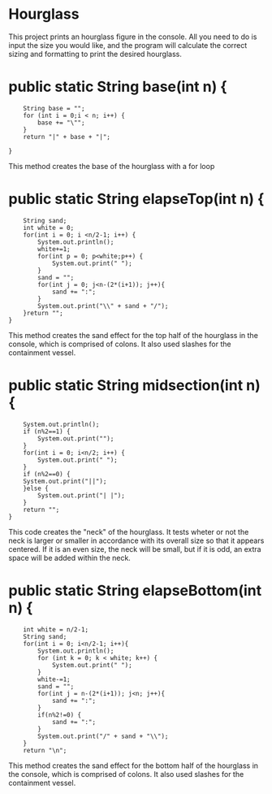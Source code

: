 # Hourglass
This project prints an hourglass figure in the console. All you need to do is input the size you would like, and the program will calculate the correct sizing and formatting to print the desired hourglass.
# public static String base(int n) {
		String base = "";
		for (int i = 0;i < n; i++) {
			base += "\"";
		}
		return "|" + base + "|";
		
	}
This method creates the base of the hourglass with a for loop

# public static String elapseTop(int n) {
		String sand;
		int white = 0;
		for(int i = 0; i <n/2-1; i++) { 
			System.out.println();	
			white+=1;
			for(int p = 0; p<white;p++) {
				System.out.print(" ");
			}	
			sand = "";
			for(int j = 0; j<n-(2*(i+1)); j++){
				sand += ":";
			}
			System.out.print("\\" + sand + "/");
		}return "";
	}
This method creates the sand effect for the top half of the hourglass in the console, which is comprised of colons. It also used slashes for the containment vessel.
  
# public static String midsection(int n) {
		System.out.println();
		if (n%2==1) {
			System.out.print("");
		}
		for(int i = 0; i<n/2; i++) {
			System.out.print(" ");
		}
		if (n%2==0) {
		System.out.print("||");
		}else {
			System.out.print("| |");
		}
		return "";
	}
This code creates the "neck" of the hourglass. It tests wheter or not the neck is larger or smaller in accordance with its overall size so that it appears centered. If it is an even size, the neck will be small, but if it is odd, an extra space will be added within the neck.
	
# public static String elapseBottom(int n) {
		int white = n/2-1;
		String sand;
		for(int i = 0; i<n/2-1; i++){
			System.out.println();
			for (int k = 0; k < white; k++) {
				System.out.print(" ");  
			}			
			white-=1;
			sand = "";
			for(int j = n-(2*(i+1)); j<n; j++){     
				sand += ":";
			} 
			if(n%2!=0) {
				sand += ":";
			}
			System.out.print("/" + sand + "\\");
		}
		return "\n";
This method creates the sand effect for the bottom half of the hourglass in the console, which is comprised of colons. It also used slashes for the containment vessel. 

